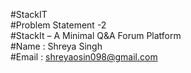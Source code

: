 #StackIT</br>
#Problem Statement -2</br>
#StackIt – A Minimal Q&A Forum Platform</br>
#Name : Shreya Singh</br>
#Email : shreyaosin098@gmail.com</br>
